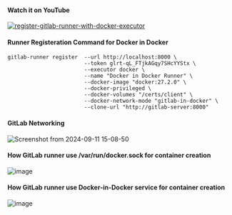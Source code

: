 #### Watch it on YouTube
[![register-gitlab-runner-with-docker-executor](https://img.youtube.com/vi/Rvh7OZbDJ_o/0.jpg)](https://www.youtube.com/2koljDo0M70?v=Rvh7OZbDJ_o)


#### Runner Registeration Command for Docker in Docker
```
gitlab-runner register  --url http://localhost:8000 \
                        --token glrt-qL_FTjkAGqy7SHcYYStx \
                        --executor docker \
                        --name "Docker in Docker Runner" \
                        --docker-image "docker:27.2.0" \
                        --docker-privileged \
                        --docker-volumes "/certs/client" \
                        --docker-network-mode "gitlab-in-docker" \
                        --clone-url "http://gitlab-server:8000"
```

#### GitLab Networking
![Screenshot from 2024-09-11 15-08-50](https://github.com/user-attachments/assets/f6353038-44e6-433e-8a77-423f62f02840)

#### How GitLab runner use /var/run/docker.sock for container creation
![image](https://github.com/user-attachments/assets/1566848a-57a7-44e9-8a2d-9e98d7525e5c)

#### How GitLab runner use Docker-in-Docker service for container creation
![image](https://github.com/user-attachments/assets/54cdbd27-ce02-4727-9040-9c3792757b7b)


